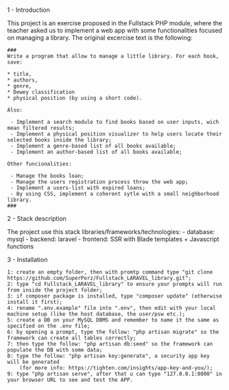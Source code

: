1 - Introduction

This project is an exercise proposed in the Fullstack PHP module, where the teacher asked us to implement a web app with some functionalities focused on managing a library. The original excercise text is the following:

    ###
    Write a program that allow to manage a little library. For each book, save:

    * title,
    * authors,
    * genre,
    * Dewey classification
    * physical position (by using a short code).

    Also:

     - Implement a search module to find books based on user inputs, wich mean filtered results;
     - Implement a physical position visualizer to help users locate their selected books inside the library;
     - Implement a genre-based list of all books available;
     - Implement an author-based list of all books available;

    Other funcionalities:

     - Manage the books loan;
     - Manage the users registration process throw the web app;
     - Implement a users-list with expired loans;
     - By using CSS, implement a coherent sytle with a small neighborhood library.
    ###

2 - Stack description

The project use this stack libraries/frameworks/technologies:
        - database: mysql
        - backend: laravel
        - frontend: SSR with Blade templates + Javascript functions

3 - Installation

    1: create an empty folder, then with promtp command type "git clone https://github.com/SuperPorz/Fullstack_LARAVEL_library.git";
    2: type "cd Fullstack_LARAVEL_library" to ensure your prompts will run from inside the project folder;
    3: if composer package is installed, type "composer update" (otherwise install it first);
    4: rename ".env.example" file into ".env", then edit with your local machine setup (like the host database, the user/psw etc.);
    5: create a DB on your MySQL DBMS and remember to name it the same as specified on the .env file;
    6: by opening a prompt, type the follow: "php artisan migrate" so the framework can create all tables correctly;
    7: then type the follow: "php artisan db:seed" so the framework can populate the DB with some data;
    8: type the follow: "php artisan key:generate", a security app key will be generated 
        (for more info: https://tighten.com/insights/app-key-and-you/);
    9: type "php artisan serve", after that u can type "127.0.0.1:8000" in your browser URL to see and test the APP.